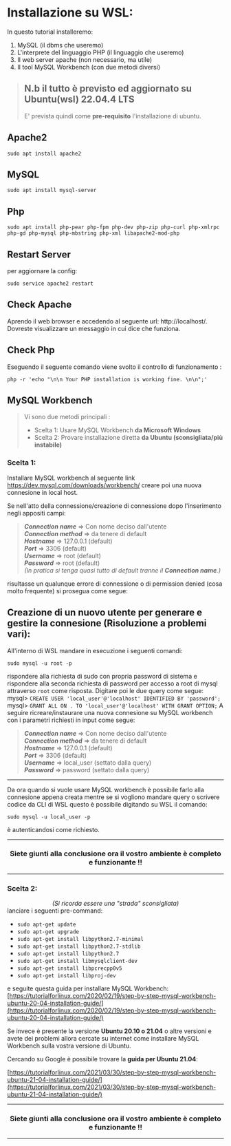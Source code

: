 # Installazione su WSL:
In questo tutorial installeremo: 
1) MySQL (il dbms che useremo)
2) L'interprete del linguaggio PHP (il linguaggio che useremo)
3) Il web server apache (non necessario, ma utile)
4) Il tool MySQL Workbench (con due metodi diversi)


>## N.b il tutto è previsto ed aggiornato su Ubuntu(wsl) 22.04.4 LTS
>E' prevista quindi come **pre-requisito** l'installazione di ubuntu.

## Apache2
```
sudo apt install apache2
```
## MySQL
```
sudo apt install mysql-server
```

## Php
```
sudo apt install php-pear php-fpm php-dev php-zip php-curl php-xmlrpc php-gd php-mysql php-mbstring php-xml libapache2-mod-php
```

## Restart Server 
per aggiornare la config:
```
sudo service apache2 restart
```
## Check Apache

Aprendo il web browser e accedendo al seguente url: http://localhost/. 
Dovreste visualizzare un messaggio in cui dice che funziona.

## Check Php

Eseguendo il seguente comando viene svolto il controllo di funzionamento :
```
php -r 'echo "\n\n Your PHP installation is working fine. \n\n";'
```
## MySQL Workbench
>Vi sono due metodi principali :
> - Scelta 1:   Usare MySQL Workbench **da Microsoft Windows**
> - Scelta 2:   Provare installazione diretta **da Ubuntu (sconsigliata/più instabile)**

 ### Scelta 1:

Installare MySQL workbench  al seguente link https://dev.mysql.com/downloads/workbench/ creare poi una nuova connesione in local host.

Se nell'atto della connessione/creazione di connessione dopo l'inserimento negli appositi campi: 

 > ***Connection name*** ⇒ Con nome deciso dall'utente <br>
  ***Connection method*** ⇒ da tenere di default <br>
  ***Hostname*** ⇒ 127.0.0.1  (default) <br>
  ***Port***  ⇒ 3306 (default) <br>
  ***Username*** ⇒ root (default) <br>
  ***Password*** ⇒  root (default) <br>
   *(In pratica si tenga quasi tutto di default tranne il ***Connection name***.)*

risultasse un qualunque errore di connessione o di permission denied (cosa molto frequente) si prosegua come segue: 

## Creazione di un nuovo utente per generare e gestire la connesione (Risoluzione a problemi vari):
All'interno di WSL mandare in esecuzione i seguenti comandi:
```
sudo mysql -u root -p
```
rispondere alla richiesta di sudo con propria password di sistema e rispondere alla seconda richiesta di password per accesso a root di mysql attraverso ```root``` come risposta.
Digitare poi le due query come segue: 
mysql> ```CREATE USER 'local_user'@'localhost' IDENTIFIED BY 'password';```
mysql>  ```GRANT ALL ON . TO 'local_user'@'localhost' WITH GRANT OPTION;```
A seguire ricreare/instaurare una nuova connesione su MySQL workbench con i parametri richiesti in input come segue: 
> ***Connection name*** ⇒  Con nome deciso dall'utente <br>
> ***Connection method*** ⇒  da tenere di default <br>
> ***Hostname*** ⇒  127.0.0.1  (default) <br>
 ***Port*** ⇒  3306 (default) <br>
 ***Username*** ⇒  local_user (settato dalla query) <br>
 ***Password*** ⇒   password  (settato dalla query) <br>
---
Da ora quando si vuole usare MySQL workbench è possibile farlo alla connesione appena creata mentre se si vogliono mandare query o scrivere codice da CLI di WSL questo è possibile digitando su WSL il comando:
```
sudo mysql -u local_user -p
```
è autenticandosi come richiesto.


---
### <div align="center">Siete giunti alla conclusione ora il vostro ambiente è completo e funzionante !! </div>
---

 ### Scelta 2:
 
 *<div align="center">(Si ricorda essere una "strada" sconsigliata)</div>*
lanciare i seguenti pre-command: 
-   ```sudo apt-get update```
-   ```sudo apt-get upgrade```
-   ```sudo apt-get install libpython2.7-minimal```
-   ```sudo apt-get install libpython2.7-stdlib```
-   ```sudo apt-get install libpython2.7```
-   ```sudo apt-get install libmysqlclient-dev```
-   ```sudo apt-get install libpcrecpp0v5```
-   ```sudo apt-get install libproj-dev```
	
e seguite questa guida per installare MySQL Workbench:
[https://tutorialforlinux.com/2020/02/19/step-by-step-mysql-workbench-ubuntu-20-04-installation-guide/](https://tutorialforlinux.com/2020/02/19/step-by-step-mysql-workbench-ubuntu-20-04-installation-guide/)

Se invece è presente la versione **Ubuntu 20.10 o 21.04** o altre versioni e avete dei problemi allora cercate su internet come installare MySQL Workbench sulla vostra versione di Ubuntu.

Cercando su Google è possibile trovare la **guida per Ubuntu 21.04**:

[https://tutorialforlinux.com/2021/03/30/step-by-step-mysql-workbench-ubuntu-21-04-installation-guide/](https://tutorialforlinux.com/2021/03/30/step-by-step-mysql-workbench-ubuntu-21-04-installation-guide/)

---
### <div align="center">Siete giunti alla conclusione ora il vostro ambiente è completo e funzionante !! </div>
---
